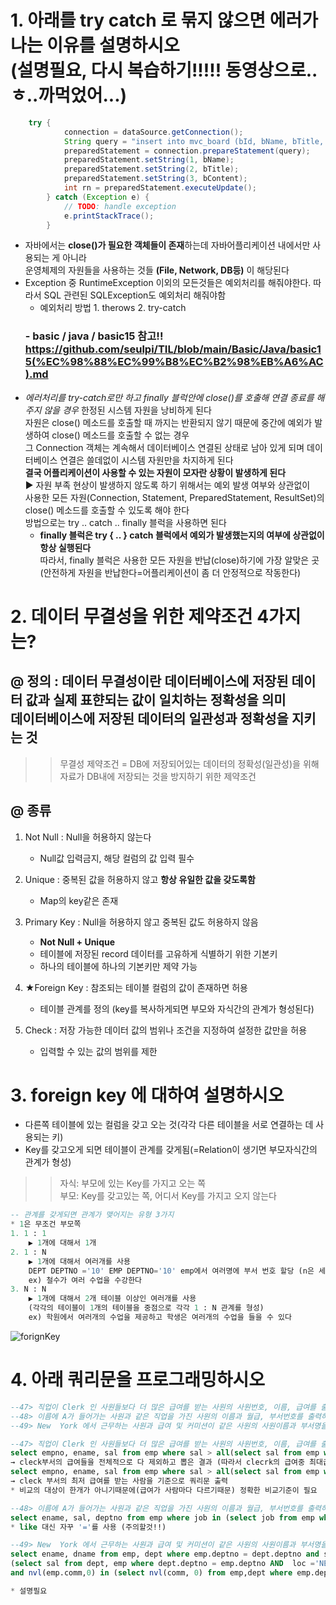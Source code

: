 # 1. 아래를 try catch 로 묶지 않으면 에러가 나는 이유를 설명하시오 <br>(설명필요, 다시 복습하기!!!!! 동영상으로..ㅎ..까먹었어...)
```java
	try {
			connection = dataSource.getConnection();
			String query = "insert into mvc_board (bId, bName, bTitle, bContent, bHit, bGroup, bStep, bIndent) values (mvc_board_seq.nextval, ?, ?, ?, 0, mvc_board_seq.currval, 0, 0 )";
			preparedStatement = connection.prepareStatement(query);
			preparedStatement.setString(1, bName);
			preparedStatement.setString(2, bTitle);
			preparedStatement.setString(3, bContent);
			int rn = preparedStatement.executeUpdate();
		} catch (Exception e) {
			// TODO: handle exception
			e.printStackTrace();
		}
```
- 자바에서는 **close()가 필요한 객체들이 존재**하는데 자바어플리케이션 내에서만 사용되는 게 아니라 <br> 운영체제의 자원들을 사용하는 것들 **(File, Network, DB등)** 이 해당된다
- Exception 중 RuntimeException 이외의 모든것들은 예외처리를 해줘야한다. 따라서 SQL 관련된 SQLException도 예외처리 해줘야함
   - 예외처리 방법 1. therows 2. try-catch 
   ### - **basic / java / basic15 참고!! https://github.com/seulpi/TIL/blob/main/Basic/Java/basic15(%EC%98%88%EC%99%B8%EC%B2%98%EB%A6%AC).md**
- *에러처리를 try-catch로만 하고 finally 블럭안에 close()를 호출해 연결 종료를 해주지 않을 경우* 한정된 시스템 자원을 낭비하게 된다 <br> 자원은 close() 메소드를 호출할 때 까지는 반환되지 않기 때문에 중간에 예외가 발생하여 close() 메소드를 호출할 수 없는 경우 <br> 그 Connection 객체는 계속해서 데이터베이스 연결된 상태로 남아 있게 되며 데이터베이스 연결은 쓸데없이 시스템 자원만을 차지하게 된다 <br> **결국 어플리케이션이 사용할 수 있는 자원이 모자란 상황이 발생하게 된다** <br>
▶ 자원 부족 현상이 발생하지 않도록 하기 위해서는 예외 발생 여부와 상관없이 <br> 사용한 모든 자원(Connection, Statement, PreparedStatement, ResultSet)의 close() 메소드를 호출할 수 있도록 해야 한다<br> 방법으로는 try .. catch .. finally 블럭을 사용하면 된다
  - **finally 블럭은 try { .. } catch 블럭에서 예외가 발생했는지의 여부에 상관없이 항상 실행된다** <br> 따라서, finally 블럭은 사용한 모든 자원을 반납(close)하기에 가장 알맞은 곳 (안전하게 자원을 반납한다=어플리케이션이 좀 더 안정적으로 작동한다)

# 2. 데이터 무결성을 위한 제약조건 4가지는?
## @ 정의 : 데이터 무결성이란 데이터베이스에 저장된 데이터 값과 실제 표햔되는 값이 일치하는 정확성을 의미<br>데이터베이스에 저장된 데이터의 일관성과 정확성을 지키는 것

>> 무결성 제약조건 = DB에 저장되어있는 데이터의 정확성(일관성)을 위해 <br> 자료가 DB내에 저장되는 것을 방지하기 위한 제약조건

## @ 종류
1. Not Null : Null을 허용하지 않는다

	- Null값 입력금지, 해당 컬럼의 값 입력 필수 
2. Unique : 중복된 값을 허용하지 않고 **항상 유일한 값을 갖도록함** 
	- Map의 key같은 존재 

3. Primary Key : Null을 허용하지 않고 중복된 값도 허용하지 않음
	- **Not Null + Unique**
	- 테이블에 저장된 record 데이터를 고유하게 식별하기 위한 기본키
	- 하나의 테이블에 하나의 기본키만 제약 가능 

4. ★Foreign Key : 참조되는 테이블 컬럼의 값이 존재하면 허용
	- 테이블 관계를 정의 (key를 복사하게되면 부모와 자식간의 관계가 형성된다)

5. Check : 저장 가능한 데이터 값의 범위나 조건을 지정하여 설정한 값만을 허용
	- 입력할 수 있는 값의 범위를 제한

# 3. foreign key 에 대하여 설명하시오
- 다른쪽 테이블에 있는 컬럼을 갖고 오는 것(각각 다른 테이블을 서로 연결하는 데 사용되는 키)
- Key를 갖고오게 되면 테이블이 관계를 갖게됨(=Relation이 생기면 부모자식간의 관계가 형성) 
>> 자식: 부모에 있는 Key를 가지고 오는 쪽 <br>
부모: Key를 갖고있는 쪽, 어디서 Key를 가지고 오지 않는다
```sql
-- 관계를 갖게되면 관계가 맺어지는 유형 3가지
* 1은 무조건 부모쪽
1. 1 : 1 
	▶ 1개에 대해서 1개
2. 1 : N
	▶ 1개에 대해서 여러개를 사용
	DEPT DEPTNO ='10' EMP DEPTNO='10' emp에서 여러명에 부서 번호 할당 (n은 세발낙지 모양기호)
	ex) 철수가 여러 수업을 수강한다
3. N : N 
	▶ 1개에 대해서 2개 테이블 이상인 여러개를 사용 
	(각각의 테이블이 1개의 테이블을 중점으로 각각 1 : N 관계를 형성)
	ex) 학원에서 여러개의 수업을 제공하고 학생은 여러개의 수업을 들을 수 있다
```

![forignKey](https://user-images.githubusercontent.com/74290204/104687827-4828f080-5743-11eb-93ea-6c3aa4dbd453.PNG)


# 4. 아래 쿼리문을 프로그래밍하시오
```sql
--47> 직업이 Clerk 인 사원들보다 더 많은 급여를 받는 사원의 사원번호, 이름, 급여를 출력하되 결과를 급여가 높은 순으로 정렬하라.
--48> 이름에 A가 들어가는 사원과 같은 직업을 가진 사원의 이름과 월급, 부서번호를 출력하라.
--49> New  York 에서 근무하는 사원과 급여 및 커미션이 같은 사원의 사원이름과 부서명을 출력하라.
```
```sql
--47> 직업이 Clerk 인 사원들보다 더 많은 급여를 받는 사원의 사원번호, 이름, 급여를 출력하되 결과를 급여가 높은 순으로 정렬하라.
select empno, ename, sal from emp where sal > all(select sal from emp where job = 'CLERK') order by sal desc; 
→ cleck부서의 급여들을 전체적으로 다 제외하고 뽑은 결과 (따라서 clecrk의 급여중 최대급여를 받는 사람을 기준으로 비교)
select empno, ename, sal from emp where sal > all(select sal from emp where job = 'CLERK') order by sal desc;
→ cleck 부서의 최저 급여를 받는 사람을 기준으로 쿼리문 출력
* 비교의 대상이 한개가 아니기때문에(급여가 사람마다 다르기때문) 정확한 비교기준이 필요

--48> 이름에 A가 들어가는 사원과 같은 직업을 가진 사원의 이름과 월급, 부서번호를 출력하라.
select ename, sal, deptno from emp where job in (select job from emp where ename like '%A%');
* like 대신 자꾸 '='를 사용 (주의할것!!)

--49> New  York 에서 근무하는 사원과 급여 및 커미션이 같은 사원의 사원이름과 부서명을 출력하라.
select ename, dname from emp, dept where emp.deptno = dept.deptno and sal in
(select sal from dept, emp where dept.deptno = emp.deptno AND  loc ='NEW YORK') 
and nvl(emp.comm,0) in (select nvl(comm, 0) from emp,dept where emp.deptno=dept.deptno and dept.loc = 'NEW YORK');

* 설명필요
```
